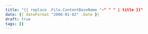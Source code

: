 ```yaml
---
title: "{{ replace .File.ContentBaseName "-" " " | title }}"
date: {{ dateFormat "2006-01-02" .Date }}
draft: true
tags: []
---
```

